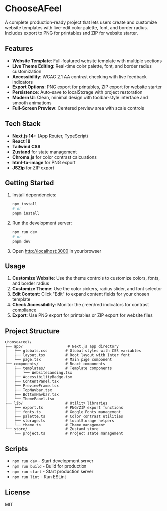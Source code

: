 # ChooseAFeel

A complete production-ready project that lets users create and customize website templates with live-edit color palette, font, and border radius. Includes export to PNG for printables and ZIP for website starter.

## Features

- **Website Template**: Full-featured website template with multiple sections
- **Live Theme Editing**: Real-time color palette, font, and border radius customization
- **Accessibility**: WCAG 2.1 AA contrast checking with live feedback indicators
- **Export Options**: PNG export for printables, ZIP export for website starter
- **Persistence**: Auto-save to localStorage with project restoration
- **Modern UI**: Clean, minimal design with toolbar-style interface and smooth animations
- **Full-Screen Preview**: Centered preview area with scale controls

## Tech Stack

- **Next.js 14+** (App Router, TypeScript)
- **React 18**
- **Tailwind CSS**
- **Zustand** for state management
- **Chroma.js** for color contrast calculations
- **html-to-image** for PNG export
- **JSZip** for ZIP export

## Getting Started

1. Install dependencies:
   ```bash
   npm install
   # or
   pnpm install
   ```

2. Run the development server:
   ```bash
   npm run dev
   # or
   pnpm dev
   ```

3. Open [http://localhost:3000](http://localhost:3000) in your browser


## Usage

1. **Customize Website**: Use the theme controls to customize colors, fonts, and border radius
2. **Customize Theme**: Use the color pickers, radius slider, and font selector
3. **Edit Content**: Click "Edit" to expand content fields for your chosen template
4. **Check Accessibility**: Monitor the green/red indicators for contrast compliance
5. **Export**: Use PNG export for printables or ZIP export for website files

## Project Structure

```
ChooseAFeel/
├── app/                    # Next.js app directory
│   ├── globals.css        # Global styles with CSS variables
│   ├── layout.tsx         # Root layout with Inter font
│   └── page.tsx           # Main page component
├── components/            # React components
│   ├── templates/         # Template components
│   │   └── WebsiteLanding.tsx
│   ├── AccessibilityBadge.tsx
│   ├── ContentPanel.tsx
│   ├── PreviewFrame.tsx
│   ├── TopNavbar.tsx
│   ├── BottomNavbar.tsx
│   └── ThemePanel.tsx
├── lib/                   # Utility libraries
│   ├── export.ts          # PNG/ZIP export functions
│   ├── fonts.ts           # Google Fonts management
│   ├── palette.ts         # Color contrast utilities
│   ├── storage.ts         # localStorage helpers
│   └── theme.ts           # Theme management
└── store/                 # Zustand store
    └── project.ts         # Project state management
```

## Scripts

- `npm run dev` - Start development server
- `npm run build` - Build for production
- `npm run start` - Start production server
- `npm run lint` - Run ESLint

## License

MIT
